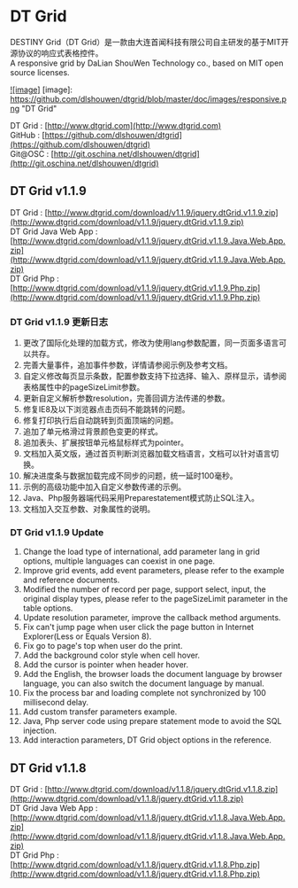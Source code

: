 DT Grid
===================================
DESTINY Grid（DT Grid）是一款由大连首闻科技有限公司自主研发的基于MIT开源协议的响应式表格控件。<br />
A responsive grid by DaLian ShouWen Technology co., based on MIT open source licenses.<br />

[![image]](http://www.dtgrid.com/)
[image]: https://github.com/dlshouwen/dtgrid/blob/master/doc/images/responsive.png "DT Grid"

DT Grid : [http://www.dtgrid.com](http://www.dtgrid.com)<br />
GitHub : [https://github.com/dlshouwen/dtgrid](https://github.com/dlshouwen/dtgrid)<br />
Git@OSC : [http://git.oschina.net/dlshouwen/dtgrid](http://git.oschina.net/dlshouwen/dtgrid)<br />

DT Grid v1.1.9
-----------------------------------
DT Grid : [http://www.dtgrid.com/download/v1.1.9/jquery.dtGrid.v1.1.9.zip](http://www.dtgrid.com/download/v1.1.9/jquery.dtGrid.v1.1.9.zip)<br />
DT Grid Java Web App : [http://www.dtgrid.com/download/v1.1.9/jquery.dtGrid.v1.1.9.Java.Web.App.zip](http://www.dtgrid.com/download/v1.1.9/jquery.dtGrid.v1.1.9.Java.Web.App.zip)<br />
DT Grid Php : [http://www.dtgrid.com/download/v1.1.9/jquery.dtGrid.v1.1.9.Php.zip](http://www.dtgrid.com/download/v1.1.9/jquery.dtGrid.v1.1.9.Php.zip)<br />

### DT Grid v1.1.9 更新日志
1. 更改了国际化处理的加载方式，修改为使用lang参数配置，同一页面多语言可以共存。<br />
2. 完善大量事件，追加事件参数，详情请参阅示例及参考文档。<br />
3. 自定义修改每页显示条数，配置参数支持下拉选择、输入、原样显示，请参阅表格属性中的pageSizeLimit参数。<br />
4. 更新自定义解析参数resolution，完善回调方法传递的参数。<br />
5. 修复IE8及以下浏览器点击页码不能跳转的问题。<br />
6. 修复打印执行后自动跳转到页面顶端的问题。<br />
7. 追加了单元格滑过背景颜色变更的样式。<br />
8. 追加表头、扩展按钮单元格鼠标样式为pointer。<br />
9. 文档加入英文版，通过首页判断浏览器加载文档语言，文档可以针对语言切换。<br />
10. 解决进度条与数据加载完成不同步的问题，统一延时100毫秒。<br />
11. 示例的高级功能中加入自定义参数传递的示例。<br />
12. Java、Php服务器端代码采用Preparestatement模式防止SQL注入。<br />
13. 文档加入交互参数、对象属性的说明。<br />

### DT Grid v1.1.9 Update
1. Change the load type of international, add parameter lang in grid options, multiple languages can coexist in one page.<br />
2. Improve grid events, add event parameters, please refer to the example and reference documents.<br />
3. Modified the number of record per page, support select, input, the original display types, please refer to the pageSizeLimit parameter in the table options.<br />
4. Update resolution parameter, improve the callback method arguments.<br />
5. Fix can't jump page when user click the page button in Internet Explorer(Less or Equals Version 8).<br />
6. Fix go to page's top when user do the print.<br />
7. Add the background color style when cell hover.<br />
8. Add the cursor is pointer when header hover.<br />
9. Add the English, the browser loads the document language by browser language, you can also switch the document language by manual.<br />
10. Fix the process bar and loading complete not synchronized by 100 millisecond delay.<br />
11. Add custom transfer parameters example.<br />
12. Java, Php server code using prepare statement mode to avoid the SQL injection.<br />
13. Add interaction parameters, DT Grid object options in the reference.<br />

DT Grid v1.1.8
-----------------------------------
DT Grid : [http://www.dtgrid.com/download/v1.1.8/jquery.dtGrid.v1.1.8.zip](http://www.dtgrid.com/download/v1.1.8/jquery.dtGrid.v1.1.8.zip)<br />
DT Grid Java Web App : [http://www.dtgrid.com/download/v1.1.8/jquery.dtGrid.v1.1.8.Java.Web.App.zip](http://www.dtgrid.com/download/v1.1.8/jquery.dtGrid.v1.1.8.Java.Web.App.zip)<br />
DT Grid Php : [http://www.dtgrid.com/download/v1.1.8/jquery.dtGrid.v1.1.8.Php.zip](http://www.dtgrid.com/download/v1.1.8/jquery.dtGrid.v1.1.8.Php.zip)<br />